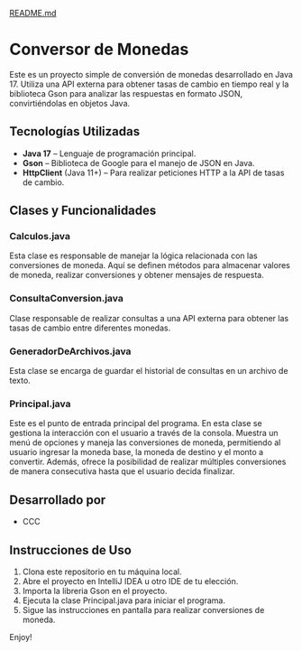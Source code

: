 [README.md](https://github.com/user-attachments/files/21815712/README.md)
# Conversor de Monedas 

Este es un proyecto simple de conversión de monedas desarrollado en Java 17. Utiliza una API externa para obtener tasas 
de cambio en tiempo real y la biblioteca Gson para analizar las respuestas en formato JSON, convirtiéndolas en objetos Java.

## Tecnologías Utilizadas 

- **Java 17** – Lenguaje de programación principal.
- **Gson** – Biblioteca de Google para el manejo de JSON en Java.
- **HttpClient** (Java 11+) – Para realizar peticiones HTTP a la API de tasas de cambio.

## Clases y Funcionalidades 

### Calculos.java

Esta clase es responsable de manejar la lógica relacionada con las conversiones de moneda. Aquí se definen métodos para
almacenar valores de moneda, realizar conversiones y obtener mensajes de respuesta.

### ConsultaConversion.java

Clase responsable de realizar consultas a una API externa para obtener las tasas de cambio entre diferentes monedas.

### GeneradorDeArchivos.java

Esta clase se encarga de guardar el historial de consultas en un archivo de texto.

### Principal.java

Este es el punto de entrada principal del programa. En esta clase se gestiona la interacción con el usuario a través 
de la consola. Muestra un menú de opciones y maneja las conversiones de moneda, permitiendo al usuario ingresar 
la moneda base, la moneda de destino y el monto a convertir. Además, ofrece la posibilidad de realizar múltiples 
conversiones de manera consecutiva hasta que el usuario decida finalizar.

##  Desarrollado por
- CCC

## Instrucciones de Uso 

1. Clona este repositorio en tu máquina local.
2. Abre el proyecto en IntelliJ IDEA u otro IDE de tu elección.
3. Importa la libreria Gson en el proyecto.
4. Ejecuta la clase Principal.java para iniciar el programa.
5. Sigue las instrucciones en pantalla para realizar conversiones de moneda.

Enjoy!


